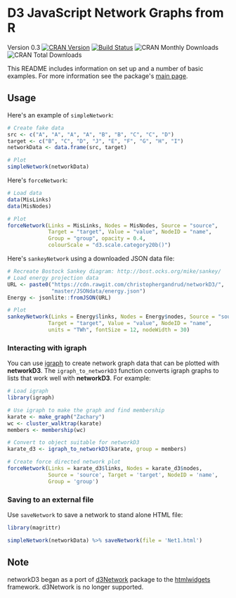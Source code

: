 # D3 JavaScript Network Graphs from R

Version 0.3
[![CRAN Version](http://www.r-pkg.org/badges/version/networkD3)](http://cran.r-project.org/package=networkD3)
[![Build Status](https://travis-ci.org/christophergandrud/networkD3.svg?branch=master)](https://travis-ci.org/christophergandrud/networkD3)
![CRAN Monthly Downloads](http://cranlogs.r-pkg.org/badges/last-month/networkD3)
![CRAN Total Downloads](http://cranlogs.r-pkg.org/badges/grand-total/networkD3)

This README includes information on set up and a number of basic examples.
For more information see the package's [main page](http://christophergandrud.github.io/networkD3/).

## Usage

Here's an example of `simpleNetwork`:

```R
# Create fake data
src <- c("A", "A", "A", "A", "B", "B", "C", "C", "D")
target <- c("B", "C", "D", "J", "E", "F", "G", "H", "I")
networkData <- data.frame(src, target)

# Plot
simpleNetwork(networkData)
```

Here's `forceNetwork`:

```R
# Load data
data(MisLinks)
data(MisNodes)

# Plot
forceNetwork(Links = MisLinks, Nodes = MisNodes, Source = "source",
             Target = "target", Value = "value", NodeID = "name",
             Group = "group", opacity = 0.4,
             colourScale = "d3.scale.category20b()")
```

Here's `sankeyNetwork` using a downloaded JSON data file:

```R
# Recreate Bostock Sankey diagram: http://bost.ocks.org/mike/sankey/
# Load energy projection data
URL <- paste0("https://cdn.rawgit.com/christophergandrud/networkD3/",
              "master/JSONdata/energy.json")
Energy <- jsonlite::fromJSON(URL)

# Plot
sankeyNetwork(Links = Energy$links, Nodes = Energy$nodes, Source = "source",
             Target = "target", Value = "value", NodeID = "name",
             units = "TWh", fontSize = 12, nodeWidth = 30)
```
### Interacting with igraph

You can use [igraph](http://igraph.org/r/) to create network graph data that can be plotted with **networkD3**. The `igraph_to_networkD3` function converts igraph graphs to lists that work well with **networkD3**. For example:

```R
# Load igraph
library(igraph)

# Use igraph to make the graph and find membership
karate <- make_graph("Zachary")
wc <- cluster_walktrap(karate)
members <- membership(wc)

# Convert to object suitable for networkD3
karate_d3 <- igraph_to_networkD3(karate, group = members)

# Create force directed network plot
forceNetwork(Links = karate_d3$links, Nodes = karate_d3$nodes, 
             Source = 'source', Target = 'target', NodeID = 'name', 
             Group = 'group')
```

### Saving to an external file

Use `saveNetwork` to save a network to stand alone HTML file:

```R
library(magrittr)

simpleNetwork(networkData) %>% saveNetwork(file = 'Net1.html')
```

## Note

networkD3 began as a port of
[d3Network](http://christophergandrud.github.io/d3Network/) package to the
[htmlwidgets](https://github.com/ramnathv/htmlwidgets) framework. d3Network is 
no longer supported.
